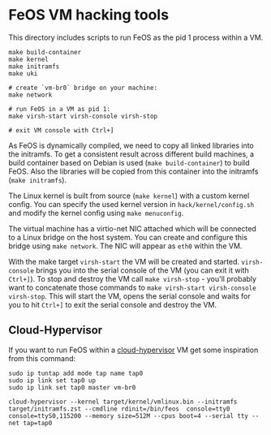 FeOS VM hacking tools
=======================

This directory includes scripts to run FeOS as the pid 1 process within a VM.

    make build-container
    make kernel
    make initramfs
    make uki

    # create `vm-br0` bridge on your machine:
    make network

    # run FeOS in a VM as pid 1:
    make virsh-start virsh-console virsh-stop

    # exit VM console with Ctrl+]


As FeOS is dynamically compiled, we need to copy all linked libraries into the initramfs. To get a consistent result across different build machines, a build container based on Debian is used (`make build-container`) to build FeOS. Also the libraries will be copied from this container into the initramfs (`make initramfs`).

The Linux kernel is built from source (`make kernel`) with a custom kernel config. You can specify the used kernel version in `hack/kernel/config.sh` and modify the kernel config using `make menuconfig`.

The virtual machine has a virtio-net NIC attached which will be connected to a Linux bridge on the host system. You can create and configure this bridge using `make network`. The NIC will appear as `eth0` within the VM.

With the make target `virsh-start` the VM will be created and started. `virsh-console` brings you into the serial console of the VM (you can exit it with `Ctrl+]`). To stop and destroy the VM call `make virsh-stop` - you'll probably want to concatenate those commands to `make virsh-start virsh-console virsh-stop`. This will start the VM, opens the serial console and waits for you to hit `Ctrl+]` to exit the serial console and destroy the VM.


## Cloud-Hypervisor
If you want to run FeOS within a [cloud-hypervisor](https://www.cloudhypervisor.org/) VM get some inspiration from this command:

    sudo ip tuntap add mode tap name tap0
    sudo ip link set tap0 up
    sudo ip link set tap0 master vm-br0
    
    cloud-hypervisor --kernel target/kernel/vmlinux.bin --initramfs target/initramfs.zst --cmdline rdinit=/bin/feos  console=tty0 console=ttyS0,115200 --memory size=512M --cpus boot=4 --serial tty --net tap=tap0



